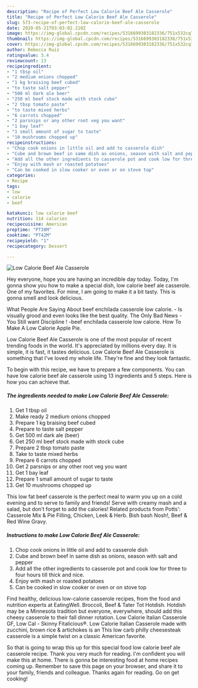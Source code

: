 ```yaml
---
description: "Recipe of Perfect Low Calorie Beef Ale Casserole"
title: "Recipe of Perfect Low Calorie Beef Ale Casserole"
slug: 573-recipe-of-perfect-low-calorie-beef-ale-casserole
date: 2020-05-21T03:03:02.210Z
image: https://img-global.cpcdn.com/recipes/5316699303182336/751x532cq70/low-calorie-beef-ale-casserole-recipe-main-photo.jpg
thumbnail: https://img-global.cpcdn.com/recipes/5316699303182336/751x532cq70/low-calorie-beef-ale-casserole-recipe-main-photo.jpg
cover: https://img-global.cpcdn.com/recipes/5316699303182336/751x532cq70/low-calorie-beef-ale-casserole-recipe-main-photo.jpg
author: Rebecca Ruiz
ratingvalue: 3.4
reviewcount: 13
recipeingredient:
- "1 tbsp oil"
- "2 medium onions chopped"
- "1 kg braising beef cubed"
- "to taste salt pepper"
- "500 ml dark ale beer"
- "250 ml beef stock made with stock cube"
- "2 tbsp tomato paste"
- "to taste mixed herbs"
- "6 carrots chopped"
- "2 parsnips or any other root veg you want"
- "1 bay leaf"
- "1 small amount of sugar to taste"
- "10 mushrooms chopped up"
recipeinstructions:
- "Chop cook onions in little oil and add to casserole dish"
- "Cube and brown beef in same dish as onions, season with salt and pepper"
- "Add all the other ingredients to casserole pot and cook low for three to four hours till thick and nice."
- "Enjoy with mash or roasted potatoes"
- "Can be cooked in slow cooker or oven or on stove top"
categories:
- Recipe
tags:
- low
- calorie
- beef

katakunci: low calorie beef 
nutrition: 114 calories
recipecuisine: American
preptime: "PT38M"
cooktime: "PT42M"
recipeyield: "1"
recipecategory: Dessert

---
```



![Low Calorie Beef Ale Casserole](https://img-global.cpcdn.com/recipes/5316699303182336/751x532cq70/low-calorie-beef-ale-casserole-recipe-main-photo.jpg)

Hey everyone, hope you are having an incredible day today. Today, I'm gonna show you how to make a special dish, low calorie beef ale casserole. One of my favorites. For mine, I am going to make it a bit tasty. This is gonna smell and look delicious.

What People Are Saying About beef enchilada casserole low calorie. - Is visually grood and even looks like the best quality. The Only Bad News - You Still want Discipline ! -beef enchilada casserole low calorie. How To Make A Low Calorie Apple Pie.

Low Calorie Beef Ale Casserole is one of the most popular of recent trending foods in the world. It's appreciated by millions every day. It is simple, it is fast, it tastes delicious. Low Calorie Beef Ale Casserole is something that I've loved my whole life. They're fine and they look fantastic.


To begin with this recipe, we have to prepare a few components. You can have low calorie beef ale casserole using 13 ingredients and 5 steps. Here is how you can achieve that.

<!--inarticleads1-->

##### The ingredients needed to make Low Calorie Beef Ale Casserole:

1. Get 1 tbsp oil
1. Make ready 2 medium onions chopped
1. Prepare 1 kg braising beef cubed
1. Prepare to taste salt pepper
1. Get 500 ml dark ale (beer)
1. Get 250 ml beef stock made with stock cube
1. Prepare 2 tbsp tomato paste
1. Take to taste mixed herbs
1. Prepare 6 carrots chopped
1. Get 2 parsnips or any other root veg you want
1. Get 1 bay leaf
1. Prepare 1 small amount of sugar to taste
1. Get 10 mushrooms chopped up


This low fat beef casserole is the perfect meal to warm you up on a cold evening and to serve to family and friends! Serve with creamy mash and a salad, but don&#39;t forget to add the calories! Related products from Potts&#39;: Casserole Mix &amp; Pie Filling, Chicken, Leek &amp; Herb. Bish bash Nosh!, Beef &amp; Red Wine Gravy. 

<!--inarticleads2-->

##### Instructions to make Low Calorie Beef Ale Casserole:

1. Chop cook onions in little oil and add to casserole dish
1. Cube and brown beef in same dish as onions, season with salt and pepper
1. Add all the other ingredients to casserole pot and cook low for three to four hours till thick and nice.
1. Enjoy with mash or roasted potatoes
1. Can be cooked in slow cooker or oven or on stove top


Find healthy, delicious low-calorie casserole recipes, from the food and nutrition experts at EatingWell. Broccoli, Beef &amp; Tater Tot Hotdish. Hotdish may be a Minnesota tradition but everyone, everywhere, should add this cheesy casserole to their fall dinner rotation. Low Calorie Italian Casserole GF, Low Cal - Skinny Fitalicious®. Low Calorie Italian Casserole made with zucchini, brown rice &amp; artichokes is an This low carb philly cheesesteak casserole is a simple twist on a classic American favorite. 

So that is going to wrap this up for this special food low calorie beef ale casserole recipe. Thank you very much for reading. I'm confident you will make this at home. There is gonna be interesting food at home recipes coming up. Remember to save this page on your browser, and share it to your family, friends and colleague. Thanks again for reading. Go on get cooking!
